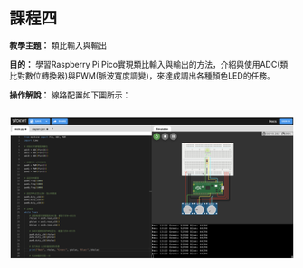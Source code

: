 # 課程四

**教學主題：** 類比輸入與輸出
	
**目的：** 學習Raspberry Pi Pico實現類比輸入與輸出的方法，介紹與使用ADC(類比對數位轉換器)與PWM(脈波寬度調變)，來達成調出各種顏色LED的任務。

**操作解說：** 線路配置如下圖所示：

<br>
<div align="center">
	<img src="./Wokwi截圖.png" alt="Editor" width="500">
</div>
<br>

